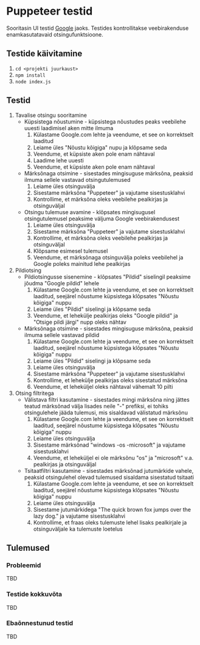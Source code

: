 # Puppeteer testid
Sooritasin UI testid [Google](https://www.google.ee) jaoks. Testides kontrollitakse veebirakenduse enamkasutatavaid otsingufunktsioone.

## Testide käivitamine
1. `cd <projekti juurkaust>`
2. `npm install`
3. `node index.js`

## Testid
1. Tavalise otsingu sooritamine
    * Küpsistega nõustumine - küpsistega nõustudes peaks veebilehe uuesti laadimisel aken mitte ilmuma
        1. Külastame Google.com lehte ja veendume, et see on korrektselt laaditud
        2. Leiame üles "Nõustu kõigiga" nupu ja klõpsame seda
        4. Veendume, et küpsiste aken pole enam nähtaval
        5. Laadime lehe uuesti
        6. Veendume, et küpsiste aken pole enam nähtaval
    * Märksõnaga otsimine - sisestades mingisuguse märksõna, peaksid ilmuma sellele vastavad otsingutulemused
        1. Leiame üles otsinguvälja
        2. Sisestame märksõna "Puppeteer" ja vajutame sisestusklahvi
        3. Kontrollime, et märksõna oleks veebilehe pealkirjas ja otsinguväljal
    * Otsingu tulemuse avamine - klõpsates mingisugusel otsingutulemusel peaksime väljuma Google veebirakendusest
        1. Leiame üles otsinguvälja
        2. Sisestame märksõna "Puppeteer" ja vajutame sisestusklahvi
        3. Kontrollime, et märksõna oleks veebilehe pealkirjas ja otsinguväljal
        4. Klõpsame esimesel tulemusel
        5. Veendume, et märksõnaga otsinguvälja poleks veebilehel ja Google poleks mainitud lehe pealkirjas
2. Pildiotsing
    * Pildiotsingusse sisenemine - klõpsates "Pildid" siselingil peaksime jõudma "Google pildid" lehele
        1. Külastame Google.com lehte ja veendume, et see on korrektselt laaditud, seejärel nõustume küpsistega klõpsates "Nõustu kõigiga" nuppu
        2. Leiame üles "Pildid" siselingi ja klõpsame seda
        3. Veendume, et lehekülje pealkirjas oleks "Google pildid" ja "Otsige pildi järgi" nupp oleks nähtav
    * Märksõnaga otsimine - sisestades mingisuguse märksõna, peaksid ilmuma sellele vastavad pildid
        1. Külastame Google.com lehte ja veendume, et see on korrektselt laaditud, seejärel nõustume küpsistega klõpsates "Nõustu kõigiga" nuppu
        2. Leiame üles "Pildid" siselingi ja klõpsame seda
        3. Leiame üles otsinguvälja
        4. Sisestame märksõna "Puppeteer" ja vajutame sisestusklahvi
        5. Kontrollime, et lehekülje pealkirjas oleks sisestatud märksõna
        6. Veendume, et leheküljel oleks nähtaval vähemalt 10 pilti
3. Otsing filtritega
    * Välistava filtri kasutamine - sisestades mingi märksõna ning jättes teatud märksõnad välja lisades neile "-" prefiksi, ei tohiks otsingulehele jääda tulemusi, mis sisaldavad välistatud märksõnu
        1. Külastame Google.com lehte ja veendume, et see on korrektselt laaditud, seejärel nõustume küpsistega klõpsates "Nõustu kõigiga" nuppu
        2. Leiame üles otsinguvälja
        3. Sisestame märksõnad "windows -os -microsoft" ja vajutame sisestusklahvi
        4. Veendume, et leheküljel ei ole märksõnu "os" ja "microsoft" v.a. pealkirjas ja otsinguväljal
    * Tsitaatfiltri kasutamine - sisestades märksõnad jutumärkide vahele, peaksid otsingulehel olevad tulemused sisaldama sisestatud tsitaati
        1. Külastame Google.com lehte ja veendume, et see on korrektselt laaditud, seejärel nõustume küpsistega klõpsates "Nõustu kõigiga" nuppu
        2. Leiame üles otsinguvälja
        3. Sisestame jutumärkidega "The quick brown fox jumps over the lazy dog." ja vajutame sisestusklahvi
        4. Kontrollime, et fraas oleks tulemuste lehel lisaks pealkirjale ja otsinguväljale ka tulemuste loetelus

## Tulemused

### Probleemid
TBD

### Testide kokkuvõta
TBD

### Ebaõnnestunud testid
TBD